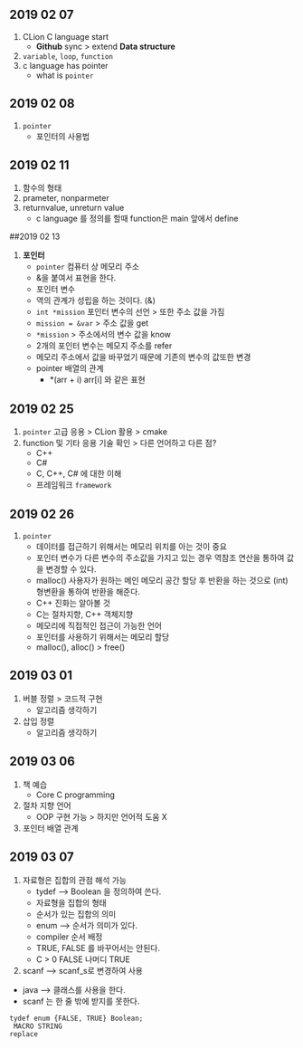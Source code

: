 ## 2019 02 07 
1. CLion C language start
    - **Github** sync > extend **Data structure**
2. `variable`, `loop`, `function`
3. c language has pointer
    - what is `pointer`
    
## 2019 02 08
1. `pointer` 
    - 포인터의 사용법

## 2019 02 11
1. 함수의 형태
2. prameter, nonparmeter
3. returnvalue, unreturn value
    - c language  를 정의를 할때 function은 main 앞에서 define
    
##2019 02 13
1. **포인터**
    - `pointer` 컴퓨터 상 메모리 주소
    - &을 붙여서 표현을 한다. 
    - 포인터 변수
    - 역의 관계가 성립을 하는 것이다. (&)
    - `int *mission` 포인터 변수의 선언 > 또한 주소 값을 가짐
    - `mission = &var` > 주소 값을 get
    - `*mission` > 주소에서의 변수 값을 know   
    - 2개의 포인터 변수는 메모지 주소를 refer
    - 메모리 주소에서 값을 바꾸었기 때문에 기존의 변수의 값또한 변경
    - pointer 배열의 관계    
        - *(arr + i) arr[i] 와 같은 표현

## 2019 02 25
1. `pointer` 고급 응용 > CLion 활용 > cmake
2. function 및 기타 응용 기술 확인 > 다른 언어하고 다른 점?
    - C++
    - C#
    - C, C++, C# 에 대한 이해
    - 프레임워크 `framework`

## 2019 02 26 
1. `pointer`
    - 데이터를 접근하기 위해서는 메모리 위치를 아는 것이 중요
    - 포인터 변수가 다른 변수의 주소값을 가지고 있는 경우 역참조 연산을 통하여
      값을 변경할 수 있다. 
    - malloc() 사용자가 원하는 메인 메모리 공간 할당 후 반환을 하는 것으로
        (int) 형변환을 통하여 반환을 해준다. 
    - C++ 진화는 알아볼 것
    - C는 절차지향, C++ 객체지향
    - 메모리에 직접적인 접근이 가능한 언어
    - 포인터를 사용하기 위해서는 메모리 할당
    - malloc(), alloc() > free()

## 2019 03 01 
1. 버블 정렬 > 코드적 구현
    - 알고리즘 생각하기
2. 삽입 정렬
    - 알고리즘 생각하기
    
## 2019 03 06 
1. 책 예습
    - Core C programming
2. 절차 지향 언어 
    - OOP 구현 가능 > 하지만 언어적 도움 X 
3. 포인터 배열 관계

## 2019 03 07
1. 자료형은 집합의 관점 해석 가능
    - tydef --> Boolean 을 정의하여 쓴다. 
    - 자료형을 집합의 형태 
    - 순서가 있는 집합의 의미
    - enum --> 순서가 의미가 있다.
    - compiler 순서 배정
    - TRUE, FALSE 를 바꾸어서는 안된다. 
    - C > 0 FALSE 나머디 TRUE
2. scanf --> scanf_s로 변경하여 사용

- java --> 클래스를 사용을 한다.
- scanf 는 한 줄 밖에 받지를 못한다.  

<code>tydef enum {FALSE, TRUE} Boolean;<br>
MACRO STRING replace</code>
